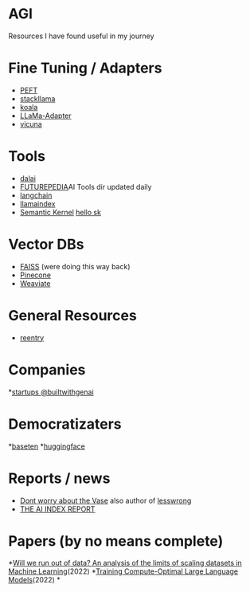 # AGI

Resources I have found useful in my journey


# Fine Tuning / Adapters
* [PEFT](https://github.com/huggingface/peft)
* [stackllama](https://huggingface.co/blog/stackllama)
* [koala](https://bair.berkeley.edu/blog/2023/04/03/koala/)
* [LLaMa-Adapter](https://github.com/zrrskywalker/llama-adapter)
* [vicuna](https://vicuna.lmsys.org/)

# Tools
* [dalai](https://github.com/cocktailpeanut/dalai)
* [FUTUREPEDIA](https://www.futurepedia.io/)AI Tools dir updated daily
* [langchain](https://python.langchain.com/en/latest/)
* [llamaindex](https://gpt-index.readthedocs.io/en/latest/index.html)
* [Semantic Kernel](https://github.com/microsoft/semantic-kernel) [hello sk](https://devblogs.microsoft.com/semantic-kernel/hello-world/)

# Vector DBs
* [FAISS](https://github.com/facebookresearch/faiss) (were doing this way back)
* [Pinecone](https://www.pinecone.io/)
* [Weaviate](https://weaviate.io/)

# General Resources
* [reentry](https://rentry.org/localmodelslinks)

# Companies
*[startups @builtwithgenai](https://airtable.com/shr6nfE9FOHp17IjG/tblL3ekHZfkm3p6YT)

# Democratizaters
*[baseten](https://www.baseten.co/about)
*[huggingface](https://huggingface.co/)

# Reports / news
* [Dont worry about the Vase](https://thezvi.wordpress.com/) also author of [lesswrong](https://www.lesswrong.com/)
* [THE AI INDEX REPORT](https://aiindex.stanford.edu/report/)

# Papers (by no means complete)
*[Will we run out of data? An analysis of the limits of scaling datasets in Machine Learning](https://arxiv.org/pdf/2211.04325.pdf)(2022)
*[Training Compute-Optimal Large Language Models](https://arxiv.org/pdf/2203.15556.pdf)(2022)
*
